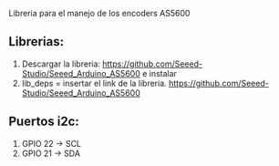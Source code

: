 Libreria para el manejo de los encoders AS5600
## Librerias: 
1. Descargar la libreria: https://github.com/Seeed-Studio/Seeed_Arduino_AS5600 e instalar
2. lib_deps = insertar el link de la libreria. https://github.com/Seeed-Studio/Seeed_Arduino_AS5600

## Puertos i2c: 
1. GPIO 22 -> SCL
2. GPIO 21 -> SDA